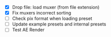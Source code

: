 - [x] Drop file: load muxer (from file extension)
- [x] Fix muxers incorrect sorting
- [ ] Check pix format when loading preset
- [ ] Update example presets and internal presets
- [ ] Test AE Render
